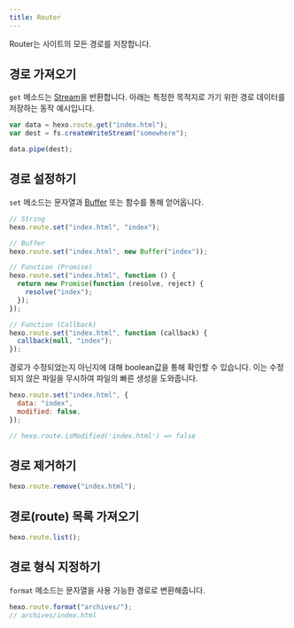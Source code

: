 ```yaml
---
title: Router
---
```


Router는 사이트의 모든 경로를 저장합니다.

## 경로 가져오기

`get` 메소드는 [Stream][]을 반환합니다. 아래는 특정한 목적지로 가기 위한 경로 데이터를 저장하는 동작 예시입니다.

```js
var data = hexo.route.get("index.html");
var dest = fs.createWriteStream("somewhere");

data.pipe(dest);
```

## 경로 설정하기

`set` 메소드는 문자열과 [Buffer][] 또는 함수를 통해 얻어옵니다.

```js
// String
hexo.route.set("index.html", "index");

// Buffer
hexo.route.set("index.html", new Buffer("index"));

// Function (Promise)
hexo.route.set("index.html", function () {
  return new Promise(function (resolve, reject) {
    resolve("index");
  });
});

// Function (Callback)
hexo.route.set("index.html", function (callback) {
  callback(null, "index");
});
```

경로가 수정되었는지 아닌지에 대해 boolean값을 통해 확인할 수 있습니다. 이는 수정되지 않은 파일을 무시하여 파일의 빠른 생성을 도와줍니다.

```js
hexo.route.set("index.html", {
  data: "index",
  modified: false,
});

// hexo.route.isModified('index.html') => false
```

## 경로 제거하기

```js
hexo.route.remove("index.html");
```

## 경로(route) 목록 가져오기

```js
hexo.route.list();
```

## 경로 형식 지정하기

`format` 메소드는 문자열을 사용 가능한 경로로 변환해줍니다.

```js
hexo.route.format("archives/");
// archives/index.html
```

[Stream]: http://nodejs.org/api/stream.html
[Buffer]: http://nodejs.org/api/buffer.html
